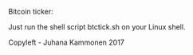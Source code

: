 
Bitcoin ticker:

Just run the shell script btctick.sh on your Linux shell.

Copyleft - Juhana Kammonen 2017
